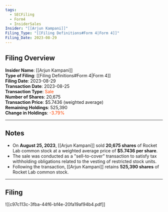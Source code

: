 ```yaml
---
tags:
  - SECFiling
  - Form4
  - InsiderSales
Insider: "[[Arjun Kampani]]"
Filing_Type: "[[Filing Definitions#Form 4|Form 4]]"
Filing_Date: 2023-08-29  
---
```

## Filing Overview

**Insider Name**: [[Arjun Kampani]]  
**Type of Filing**: [[Filing Definitions#Form 4|Form 4]]  
**Filing Date**: 2023-08-29  
**Transaction Date**: 2023-08-25  
**Transaction Type**: <span style="color:orangered">Sale</span>  
**Number of Shares**: 20,675  
**Transaction Price**: $5.7436 (weighted average)  
**Remaining Holdings**: 525,390  
**Change in Holdings**: <span style="color:orangered">-3.79%</span>  

---
## Notes

- On **August 25, 2023**, [[Arjun Kampani]] sold **20,675 shares** of Rocket Lab common stock at a weighted average price of **$5.7436 per share**.  
- The sale was conducted as a "sell-to-cover" transaction to satisfy tax withholding obligations related to the vesting of restricted stock units.  
- Following the transaction, [[Arjun Kampani]] retains **525,390 shares** of Rocket Lab common stock.  

---
## Filing

![[c97c113c-3fba-44f6-bf4e-20fa19af94b4.pdf]]
